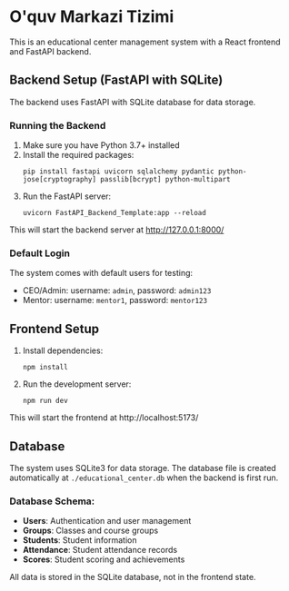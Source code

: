 
# O'quv Markazi Tizimi

This is an educational center management system with a React frontend and FastAPI backend.

## Backend Setup (FastAPI with SQLite)

The backend uses FastAPI with SQLite database for data storage.

### Running the Backend

1. Make sure you have Python 3.7+ installed
2. Install the required packages:
   ```
   pip install fastapi uvicorn sqlalchemy pydantic python-jose[cryptography] passlib[bcrypt] python-multipart
   ```
3. Run the FastAPI server:
   ```
   uvicorn FastAPI_Backend_Template:app --reload
   ```

This will start the backend server at http://127.0.0.1:8000/

### Default Login

The system comes with default users for testing:
- CEO/Admin: username: `admin`, password: `admin123`
- Mentor: username: `mentor1`, password: `mentor123`

## Frontend Setup

1. Install dependencies:
   ```
   npm install
   ```

2. Run the development server:
   ```
   npm run dev
   ```

This will start the frontend at http://localhost:5173/

## Database

The system uses SQLite3 for data storage. The database file is created automatically at `./educational_center.db` when the backend is first run.

### Database Schema:

- **Users**: Authentication and user management
- **Groups**: Classes and course groups
- **Students**: Student information
- **Attendance**: Student attendance records
- **Scores**: Student scoring and achievements

All data is stored in the SQLite database, not in the frontend state.
